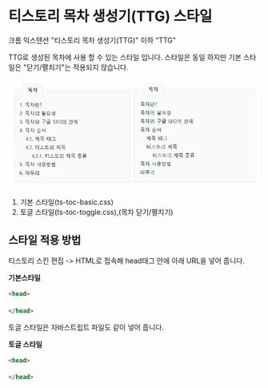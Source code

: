 # 티스토리 목차 생성기(TTG) 스타일

크롬 익스텐션 "티스토리 목차 생성기(TTG)" 이하 "TTG"

TTG로 생성된 목차에 사용 할 수 있는 스타일 입니다. 스타일은 동일 하지만 기본 스타일은 "닫기/펼치기"는 적용되지 않습니다.

![티스토리 목차 생성기(TTG)](images/ts-toc.webp)

1. 기본 스타일(ts-toc-basic.css)
2. 토글 스타일(ts-toc-toggle.css),(목차 닫기/펼치기)

## 스타일 적용 방법

티스토리 스킨 편집 -> HTML로 접속해 head태그 안에 아래 URL을  넣어 줍니다.

**기본스타일**  
```html
<head>

</head>
```

토글 스타일은 자바스트립트 파일도 같이 넣어 줍니다.

**토글 스타일**  
```html
<head>

</head>
```


